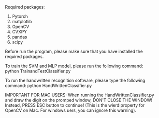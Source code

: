Required packages:
1. Pytorch
2. matplotlib
3. OpenCV
4. CVXPY
5. pandas
6. scipy

Before run the program, please make sure that you have installed the required packages.

To train the SVM and MLP model, please run the following command:
python TrainandTestClassifier.py

To run the handwritten recognition software, please type the following command:
python HandWrittenClassifier.py

IMPORTANT FOR MAC USERS: When running the HandWrittenClassifier.py and draw the digit on the promped window, DON'T CLOSE THE WINDOW! Instead, PRESS ESC button to continue! 
(This is the wierd property for OpenCV on Mac. For windows uers, you can ignore this warning).
